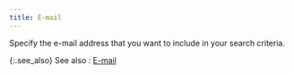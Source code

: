 ```yaml
---
title: E-mail
---
```



Specify the e-mail address that you want to include in your search criteria.


{:.see_also}
See also
: [E-mail]({{site.cm_baseurl}}/misc/e-mail_find_task_app_cm.html)
